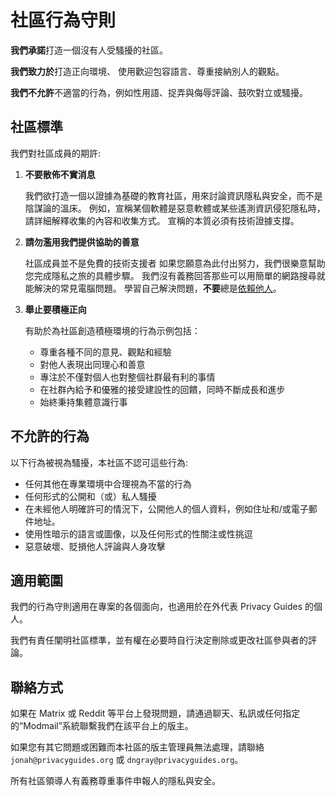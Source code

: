 # 社區行為守則

**我們承諾**打造一個沒有人受騷擾的社區。

**我們致力於**打造正向環境、 使用歡迎包容語言、尊重接納別人的觀點。

**我們不允許**不適當的行為，例如性用語、捉弄與侮辱評論、鼓吹對立或騷擾。

## 社區標準

我們對社區成員的期許:

1. **不要散佈不實消息**

      我們欲打造一個以證據為基礎的教育社區，用來討論資訊隱私與安全，而不是陰謀論的溫床。 例如，宣稱某個軟體是惡意軟體或某些遙測資訊侵犯隱私時，請詳細解釋收集的內容和收集方式。 宣稱的本質必須有技術證據支撐。

2. **請勿濫用我們提供協助的善意**

      社區成員並不是免費的技術支援者 如果您願意為此付出努力，我們很樂意幫助您完成隱私之旅的具體步驟。 我們沒有義務回答那些可以用簡單的網路搜尋就能解決的常見電腦問題。 學習自己解決問題，**不要**總是[依賴他人](https://slash7.com/2006/12/22/vampires)。

3. **舉止要積極正向**

      有助於為社區創造積極環境的行為示例包括：

      - 尊重各種不同的意見、觀點和經驗
      - 對他人表現出同理心和善意
      - 專注於不僅對個人也對整個社群最有利的事情
      - 在社群內給予和優雅的接受建設性的回饋，同時不斷成長和進步
      - 始終秉持集體意識行事

## 不允許的行為

以下行為被視為騷擾，本社區不認可這些行為:

- 任何其他在專業環境中合理視為不當的行為
- 任何形式的公開和（或）私人騷擾
- 在未經他人明確許可的情況下，公開他人的個人資料，例如住址和/或電子郵件地址。
- 使用性暗示的語言或圖像，以及任何形式的性關注或性挑逗
- 惡意破壞、貶損他人評論與人身攻擊

## 適用範圍

我們的行為守則適用在專案的各個面向，也適用於在外代表 Privacy Guides 的個人。

我們有責任闡明社區標準，並有權在必要時自行決定刪除或更改社區參與者的評論。

## 聯絡方式

如果在 Matrix 或 Reddit 等平台上發現問題，請通過聊天、私訊或任何指定的“Modmail”系統聯繫我們在該平台上的版主。

如果您有其它問題或困難而本社區的版主管理員無法處理，請聯絡 `jonah@privacyguides.org` 或 `dngray@privacyguides.org`。

所有社區領導人有義務尊重事件申報人的隱私與安全。
